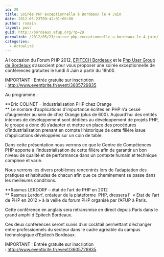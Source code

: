 ```yaml
---
id: 29
title: Soirée PHP exceptionnelle à Bordeaux le 4 Juin
date: 2012-05-23T09:41:01+00:00
author: romain
layout: post
guid: http://bordeaux.afup.org/?p=29
permalink: /2012/05/23/soiree-php-exceptionnelle-a-bordeaux-le-4-juin/
categories:
  - Actualité
---
```

A l&rsquo;occasion du Forum PHP 2012, [EPITECH Bordeaux](http://www.epitech.eu/ecole-informatique-bordeaux-aquitaine/) et le [Php User Group de Bordeaux](http://bordeauxpug.org/) s&rsquo;associent pour vous proposer une soirée exceptionnelle de conférences gratuites le lundi 4 Juin à partir du 18h00.

IMPORTANT : Entrée gratuite sur inscription : <http://www.eventbrite.fr/event/3605729835>

Au programme :

**Eric COLINET &#8211; Industrialisation PHP chez Orange  
** Le nombre d&rsquo;applications d&rsquo;importance écrites en PHP n&rsquo;a cessé d&rsquo;augmenter au sein de chez Orange (plus de 600). Aujourd&rsquo;hui des entités internes de développement sont dédiées au développement de projets PHP, le groupe a donc dû s&rsquo;adapter et mettre en place des procédures d&rsquo;industrialisation prenant en compte l&rsquo;historique de cette filière issue d&rsquo;applications développées sur un coin de table.

Dans cette présentation nous verrons ce que le Centre de Compétences PHP apporte à l&rsquo;industrialisation de cette filière afin de garantir un bon niveau de qualité et de performance dans un contexte humain et technique complexe et varié.

Nous verrons les divers problèmes rencontrés lors de l&rsquo;adaptation des pratiques et habitudes de chacun afin que ce cheminement se passe dans les meilleures conditions.

**Rasmus LERDORF &#8211; état de l&rsquo;art de PHP en 2012  
** Rasmus Lerdorf, créateur de la plateforme  PHP, dressera l’  « Etat de l’art de PHP en 2012 » à la veille du forum PHP organisé par l’AFUP à Paris.

Cette conférence en anglais sera retransmise en direct depuis Paris dans le grand amphi d&rsquo;Epitech Bordeaux.

Ces deux conférences seront suivis d&rsquo;un cocktail permettant d&rsquo;échanger entre professionnels du secteur dans le cadre agréable du campus technologique d&rsquo;Epitech Bordeaux.

IMPORTANT : Entrée gratuite sur inscription : <http://www.eventbrite.fr/event/3605729835>